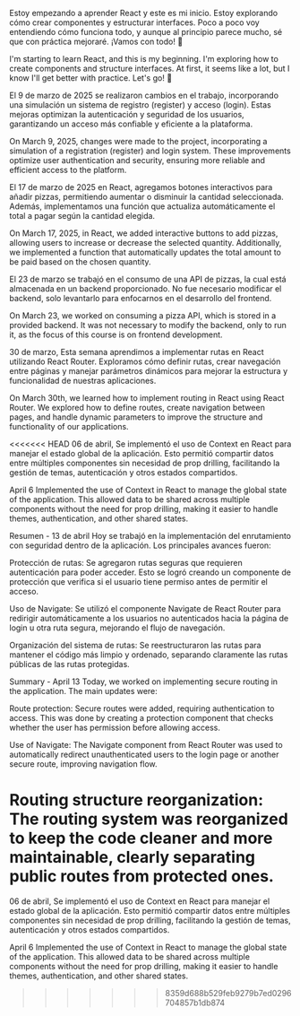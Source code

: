 Estoy empezando a aprender React y este es mi inicio. Estoy explorando cómo crear componentes y estructurar interfaces. Poco a poco voy entendiendo cómo funciona todo, y aunque al principio parece mucho, sé que con práctica mejoraré. ¡Vamos con todo! 🚀

I'm starting to learn React, and this is my beginning. I'm exploring how to create components and structure interfaces. At first, it seems like a lot, but I know I'll get better with practice. Let's go! 🚀

El 9 de marzo de 2025 se realizaron cambios en el trabajo, incorporando una simulación un sistema de registro (register) y acceso (login). Estas mejoras optimizan la autenticación y seguridad de los usuarios, garantizando un acceso más confiable y eficiente a la plataforma.

On March 9, 2025, changes were made to the project, incorporating a simulation of a registration (register) and login system. These improvements optimize user authentication and security, ensuring more reliable and efficient access to the platform.

El 17 de marzo de 2025 en React, agregamos botones interactivos para añadir pizzas, permitiendo aumentar o disminuir la cantidad seleccionada. Además, implementamos una función que actualiza automáticamente el total a pagar según la cantidad elegida.

On March 17, 2025, in React, we added interactive buttons to add pizzas, allowing users to increase or decrease the selected quantity. Additionally, we implemented a function that automatically updates the total amount to be paid based on the chosen quantity.

El 23 de marzo se trabajó en el consumo de una API de pizzas, la cual está almacenada en un backend proporcionado. No fue necesario modificar el backend, solo levantarlo para enfocarnos en el desarrollo del frontend.

On March 23, we worked on consuming a pizza API, which is stored in a provided backend. It was not necessary to modify the backend, only to run it, as the focus of this course is on frontend development.

30 de marzo, Esta semana aprendimos a implementar rutas en React utilizando React Router. Exploramos cómo definir rutas, crear navegación entre páginas y manejar parámetros dinámicos para mejorar la estructura y funcionalidad de nuestras aplicaciones.

On March 30th, we learned how to implement routing in React using React Router. We explored how to define routes, create navigation between pages, and handle dynamic parameters to improve the structure and functionality of our applications.

<<<<<<< HEAD
06 de abril, Se implementó el uso de Context en React para manejar el estado global de la aplicación. Esto permitió compartir datos entre múltiples componentes sin necesidad de prop drilling, facilitando la gestión de temas, autenticación y otros estados compartidos.

April 6 Implemented the use of Context in React to manage the global state of the application. This allowed data to be shared across multiple components without the need for prop drilling, making it easier to handle themes, authentication, and other shared states.

Resumen - 13 de abril
Hoy se trabajó en la implementación del enrutamiento con seguridad dentro de la aplicación. Los principales avances fueron:

Protección de rutas:
Se agregaron rutas seguras que requieren autenticación para poder acceder. Esto se logró creando un componente de protección que verifica si el usuario tiene permiso antes de permitir el acceso.

Uso de Navigate:
Se utilizó el componente Navigate de React Router para redirigir automáticamente a los usuarios no autenticados hacia la página de login u otra ruta segura, mejorando el flujo de navegación.

Organización del sistema de rutas:
Se reestructuraron las rutas para mantener el código más limpio y ordenado, separando claramente las rutas públicas de las rutas protegidas.

Summary - April 13
Today, we worked on implementing secure routing in the application. The main updates were:

Route protection:
Secure routes were added, requiring authentication to access. This was done by creating a protection component that checks whether the user has permission before allowing access.

Use of Navigate:
The Navigate component from React Router was used to automatically redirect unauthenticated users to the login page or another secure route, improving navigation flow.

Routing structure reorganization:
The routing system was reorganized to keep the code cleaner and more maintainable, clearly separating public routes from protected ones.
=======

06 de abril, Se implementó el uso de Context en React para manejar el estado global de la aplicación. Esto permitió compartir datos entre múltiples componentes sin necesidad de prop drilling, facilitando la gestión de temas, autenticación y otros estados compartidos.

April 6
Implemented the use of Context in React to manage the global state of the application. This allowed data to be shared across multiple components without the need for prop drilling, making it easier to handle themes, authentication, and other shared states.
>>>>>>> 8359d688b529feb9279b7ed0296704857b1db874

